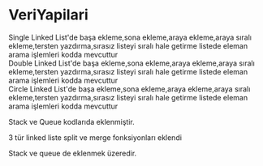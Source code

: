# VeriYapilari

Single Linked List'de başa ekleme,sona ekleme,araya ekleme,araya sıralı ekleme,tersten yazdırma,sırasız listeyi sıralı hale getirme listede eleman arama işlemleri kodda mevcuttur <br> 
Double Linked List'de başa ekleme,sona ekleme,araya ekleme,araya sıralı ekleme,tersten yazdırma,sırasız listeyi sıralı hale getirme listede eleman arama işlemleri kodda mevcuttur <br> 
Circle Linked List'de başa ekleme,sona ekleme,araya ekleme,araya sıralı ekleme,tersten yazdırma,sırasız listeyi sıralı hale getirme listede eleman arama işlemleri kodda mevcuttur <br> 

Stack ve Queue kodlarıda eklenmiştir.

3 tür linked liste split ve merge fonksiyonları eklendi

Stack ve queue de eklenmek üzeredir.
